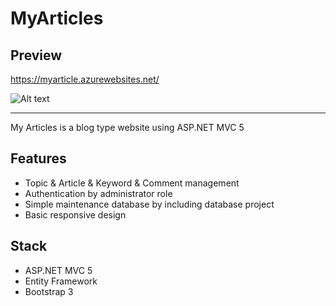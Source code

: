 # MyArticles

## Preview
https://myarticle.azurewebsites.net/

![Alt text](https://github.com/kims07231992/JasonPrivateStudy/blob/master/C%23/1_Web_Application/ASP.NET_MVC/PG4_Web_MyArticles/Lab43/README.PNG)


----------------------------------------------------------------------------------------------------------------

My Articles is a blog type website using ASP.NET MVC 5

## Features

* Topic & Article & Keyword & Comment management
* Authentication by administrator role
* Simple maintenance database by including database project
* Basic responsive design
 
## Stack

* ASP.NET MVC 5
* Entity Framework
* Bootstrap 3